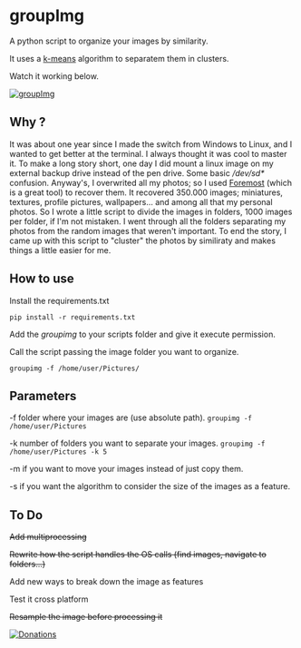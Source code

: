 # groupImg

A python script to organize your images by similarity.

It uses a [k-means](https://en.wikipedia.org/wiki/K-means_clustering) algorithm to separatem them in clusters.

Watch it working below.

[![groupImg](http://img.youtube.com/vi/LgzsJU-b34o/0.jpg)](http://www.youtube.com/watch?v=LgzsJU-b34o)

## Why ?

It was about one year since I made the switch from Windows to Linux, and I wanted to get better at the terminal. I always thought it was cool to master it. To make a long story short, one day I did mount a linux image on my external backup drive instead of the pen drive. Some basic */dev/sd\** confusion. Anyway's, I overwrited all my photos; so I used [Foremost](https://en.wikipedia.org/wiki/Foremost_(software)) (which is a great tool) to recover them. It recovered 350.000 images; miniatures, textures, profile pictures, wallpapers... and among all that my personal photos. So I wrote a little script to divide the images in folders, 1000 images per folder, if I'm not mistaken. I went through all the folders separating my photos from the random images that weren't important. To end the story, I came up with this script to "cluster" the photos by similiraty and makes things a little easier for me.

## How to use

Install the requirements.txt

```
pip install -r requirements.txt
```

Add the *groupimg* to your scripts folder and give it execute permission.

Call the script passing the image folder you want to organize.

```
groupimg -f /home/user/Pictures/
```

## Parameters

\-f folder where your images are (use absolute path).
```groupimg -f /home/user/Pictures```

\-k number of folders you want to separate your images. 
```groupimg -f /home/user/Pictures -k 5```

\-m if you want to move your images instead of just copy them.

\-s if you want the algorithm to consider the size of the images as a feature.

## To Do

~~Add multiprocessing~~

~~Rewrite how the script handles the OS calls (find images, navigate to folders...)~~

Add new ways to break down the image as features

Test it cross platform

~~Resample the image before processing it~~

[![Donations](https://www.paypalobjects.com/en_US/i/btn/btn_donateCC_LG.gif)](https://www.paypal.com/cgi-bin/webscr?cmd=_donations&business=victorqribeiro%40gmail%2ecom&lc=BR&item_name=Victor%20Ribeiro&item_number=donation&currency_code=USD&bn=PP%2dDonationsBF%3abtn_donateCC_LG%2egif%3aNonHosted)
